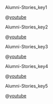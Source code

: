 Alumni-Stories_key1


@[youtube](XJ6hcfkSDkw)

Alumni-Stories_key2


@[youtube](o3mXHf7LWiw)
 
Alumni-Stories_key3


@[youtube](5_G_Q4rSiUU)

Alumni-Stories_key4


@[youtube](27iEQ3UxboQ)

Alumni-Stories_key5


@[youtube](vuSwndj5cbs)